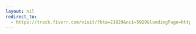 ```yaml
---
layout: nil
redirect_to: 
  - https://track.fiverr.com/visit/?bta=21829&nci=5929&landingPage=https%3A%2F%2Fwww.fiverr.com%2Fkong_vector%2Fcreate-twitch-alert-like-ninja-animated-twitch-alert%3Fsource%3DOrder%2Bpage%2Bgig%2Blink%26funnel%3D3e50ea50-31d2-4892-9a51-e733f84b9520
---
```

